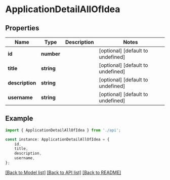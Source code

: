 # ApplicationDetailAllOfIdea


## Properties

Name | Type | Description | Notes
------------ | ------------- | ------------- | -------------
**id** | **number** |  | [optional] [default to undefined]
**title** | **string** |  | [optional] [default to undefined]
**description** | **string** |  | [optional] [default to undefined]
**username** | **string** |  | [optional] [default to undefined]

## Example

```typescript
import { ApplicationDetailAllOfIdea } from './api';

const instance: ApplicationDetailAllOfIdea = {
    id,
    title,
    description,
    username,
};
```

[[Back to Model list]](../README.md#documentation-for-models) [[Back to API list]](../README.md#documentation-for-api-endpoints) [[Back to README]](../README.md)
